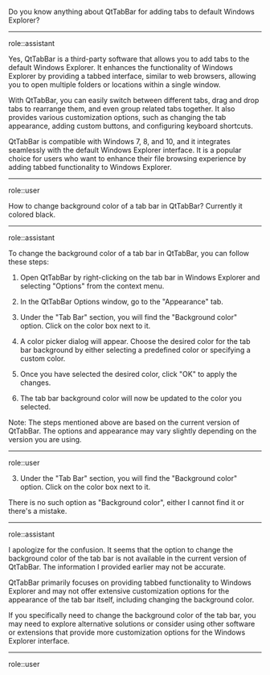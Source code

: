 Do you know anything about QtTabBar for adding tabs to default Windows Explorer?

<hr class="__chatgpt_plugin">

role::assistant

Yes, QtTabBar is a third-party software that allows you to add tabs to the default Windows Explorer. It enhances the functionality of Windows Explorer by providing a tabbed interface, similar to web browsers, allowing you to open multiple folders or locations within a single window.

With QtTabBar, you can easily switch between different tabs, drag and drop tabs to rearrange them, and even group related tabs together. It also provides various customization options, such as changing the tab appearance, adding custom buttons, and configuring keyboard shortcuts.

QtTabBar is compatible with Windows 7, 8, and 10, and it integrates seamlessly with the default Windows Explorer interface. It is a popular choice for users who want to enhance their file browsing experience by adding tabbed functionality to Windows Explorer.

<hr class="__chatgpt_plugin">

role::user

How to change background color of a tab bar in QtTabBar? Currently it colored black. 

<hr class="__chatgpt_plugin">

role::assistant

To change the background color of a tab bar in QtTabBar, you can follow these steps:

1. Open QtTabBar by right-clicking on the tab bar in Windows Explorer and selecting "Options" from the context menu.

2. In the QtTabBar Options window, go to the "Appearance" tab.

3. Under the "Tab Bar" section, you will find the "Background color" option. Click on the color box next to it.

4. A color picker dialog will appear. Choose the desired color for the tab bar background by either selecting a predefined color or specifying a custom color.

5. Once you have selected the desired color, click "OK" to apply the changes.

6. The tab bar background color will now be updated to the color you selected.

Note: The steps mentioned above are based on the current version of QtTabBar. The options and appearance may vary slightly depending on the version you are using.

<hr class="__chatgpt_plugin">

role::user

 3. Under the "Tab Bar" section, you will find the "Background color" option. Click on the color box next to it.

There is no such option as "Background color", either I cannot find it or there's a mistake.


<hr class="__chatgpt_plugin">

role::assistant

I apologize for the confusion. It seems that the option to change the background color of the tab bar is not available in the current version of QtTabBar. The information I provided earlier may not be accurate.

QtTabBar primarily focuses on providing tabbed functionality to Windows Explorer and may not offer extensive customization options for the appearance of the tab bar itself, including changing the background color.

If you specifically need to change the background color of the tab bar, you may need to explore alternative solutions or consider using other software or extensions that provide more customization options for the Windows Explorer interface.

<hr class="__chatgpt_plugin">

role::user

